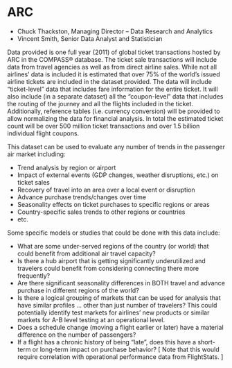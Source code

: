 # ARC

* Chuck Thackston, Managing Director – Data Research and Analytics
* Vincent Smith, Senior Data Analyst and Statistician

Data provided is one full year (2011) of global ticket transactions hosted by ARC in the COMPASS® database. The ticket sale transactions will include data from travel agencies as well as from direct airline sales.  While not all airlines’ data is included it is estimated that over 75% of the world’s issued airline tickets are included in the dataset provided.  The data will include “ticket-level” data that includes fare information for the entire ticket.  It will also include (in a separate dataset) all the “coupon-level” data that includes the routing of the journey and all the flights included in the ticket.  Additionally, reference tables (i.e. currency conversion) will be provided to allow normalizing the data for financial analysis.  In total the estimated ticket count will be over 500 million ticket transactions and over 1.5 billion individual flight coupons.

This dataset can be used to evaluate any number of trends in the passenger air market including:

* Trend analysis by region or airport
* Impact of external events (GDP changes, weather disruptions, etc.) on ticket sales
* Recovery of travel into an area over a local event or disruption
* Advance purchase trends/changes over time
* Seasonality effects on ticket purchases to specific regions or areas
* Country-specific sales trends to other regions or countries
* etc.

Some specific models or studies that could be done with this data include:

* What are some under-served regions of the country (or world) that could benefit from additional air travel capacity?
* Is there a hub airport that is getting significantly underutilized and travelers could benefit from considering connecting there more frequently?
* Are there significant seasonality differences in BOTH travel and advance purchase in different regions of the world?
* Is there a logical grouping of markets that can be used for analysis that have similar profiles … other than just number of travelers?  This could potentially identify test markets for airlines’ new products or similar markets for A-B level testing at an operational level.
* Does a schedule change (moving a flight earlier or later) have a material difference on the number of passengers?
* If a flight has a chronic history of being “late”, does this have a short-term or long-term impact on purchase behavior?  [ Note that this would require correlation with operational performance data from FlightStats. ]
